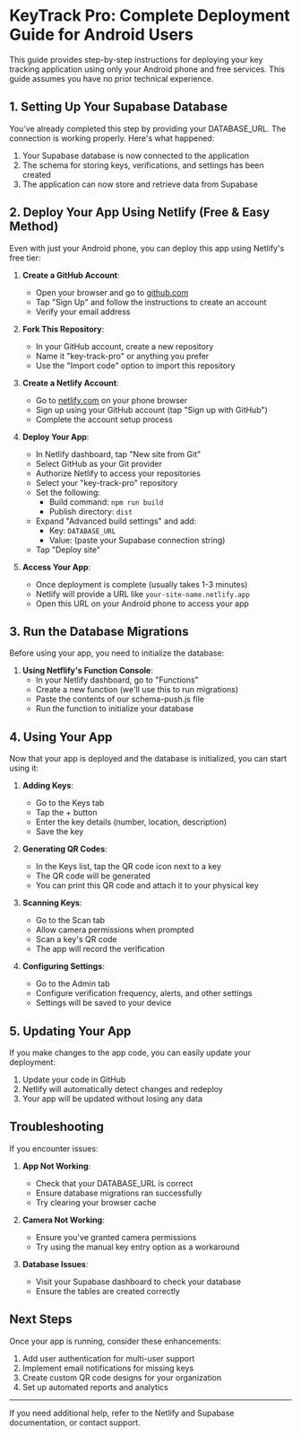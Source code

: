 # KeyTrack Pro: Complete Deployment Guide for Android Users

This guide provides step-by-step instructions for deploying your key tracking application using only your Android phone and free services. This guide assumes you have no prior technical experience.

## 1. Setting Up Your Supabase Database

You've already completed this step by providing your DATABASE_URL. The connection is working properly. Here's what happened:

1. Your Supabase database is now connected to the application
2. The schema for storing keys, verifications, and settings has been created
3. The application can now store and retrieve data from Supabase

## 2. Deploy Your App Using Netlify (Free & Easy Method)

Even with just your Android phone, you can deploy this app using Netlify's free tier:

1. **Create a GitHub Account**:
   - Open your browser and go to [github.com](https://github.com)
   - Tap "Sign Up" and follow the instructions to create an account
   - Verify your email address

2. **Fork This Repository**:
   - In your GitHub account, create a new repository
   - Name it "key-track-pro" or anything you prefer
   - Use the "Import code" option to import this repository

3. **Create a Netlify Account**:
   - Go to [netlify.com](https://netlify.com) on your phone browser
   - Sign up using your GitHub account (tap "Sign up with GitHub")
   - Complete the account setup process

4. **Deploy Your App**:
   - In Netlify dashboard, tap "New site from Git"
   - Select GitHub as your Git provider
   - Authorize Netlify to access your repositories
   - Select your "key-track-pro" repository
   - Set the following:
     - Build command: `npm run build`
     - Publish directory: `dist`
   - Expand "Advanced build settings" and add:
     - Key: `DATABASE_URL`
     - Value: (paste your Supabase connection string)
   - Tap "Deploy site"

5. **Access Your App**:
   - Once deployment is complete (usually takes 1-3 minutes)
   - Netlify will provide a URL like `your-site-name.netlify.app`
   - Open this URL on your Android phone to access your app

## 3. Run the Database Migrations

Before using your app, you need to initialize the database:

1. **Using Netflify's Function Console**:
   - In your Netlify dashboard, go to "Functions"
   - Create a new function (we'll use this to run migrations)
   - Paste the contents of our schema-push.js file
   - Run the function to initialize your database

## 4. Using Your App

Now that your app is deployed and the database is initialized, you can start using it:

1. **Adding Keys**:
   - Go to the Keys tab
   - Tap the + button
   - Enter the key details (number, location, description)
   - Save the key

2. **Generating QR Codes**:
   - In the Keys list, tap the QR code icon next to a key
   - The QR code will be generated
   - You can print this QR code and attach it to your physical key

3. **Scanning Keys**:
   - Go to the Scan tab
   - Allow camera permissions when prompted
   - Scan a key's QR code
   - The app will record the verification

4. **Configuring Settings**:
   - Go to the Admin tab
   - Configure verification frequency, alerts, and other settings
   - Settings will be saved to your device

## 5. Updating Your App

If you make changes to the app code, you can easily update your deployment:

1. Update your code in GitHub
2. Netlify will automatically detect changes and redeploy
3. Your app will be updated without losing any data

## Troubleshooting

If you encounter issues:

1. **App Not Working**:
   - Check that your DATABASE_URL is correct
   - Ensure database migrations ran successfully
   - Try clearing your browser cache

2. **Camera Not Working**:
   - Ensure you've granted camera permissions
   - Try using the manual key entry option as a workaround

3. **Database Issues**:
   - Visit your Supabase dashboard to check your database
   - Ensure the tables are created correctly

## Next Steps

Once your app is running, consider these enhancements:

1. Add user authentication for multi-user support
2. Implement email notifications for missing keys
3. Create custom QR code designs for your organization
4. Set up automated reports and analytics

---

If you need additional help, refer to the Netlify and Supabase documentation, or contact support.